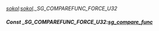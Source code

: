 _[sokol](../../modules/sokol/sokol-module.md):[sokol](../../modules/sokol/sokol-module.md).\_SG\_COMPAREFUNC\_FORCE\_U32_
##### Const \_SG\_COMPAREFUNC\_FORCE\_U32:[sg_compare_func](../../modules/sokol/sokol-sg_compare_func.md)
